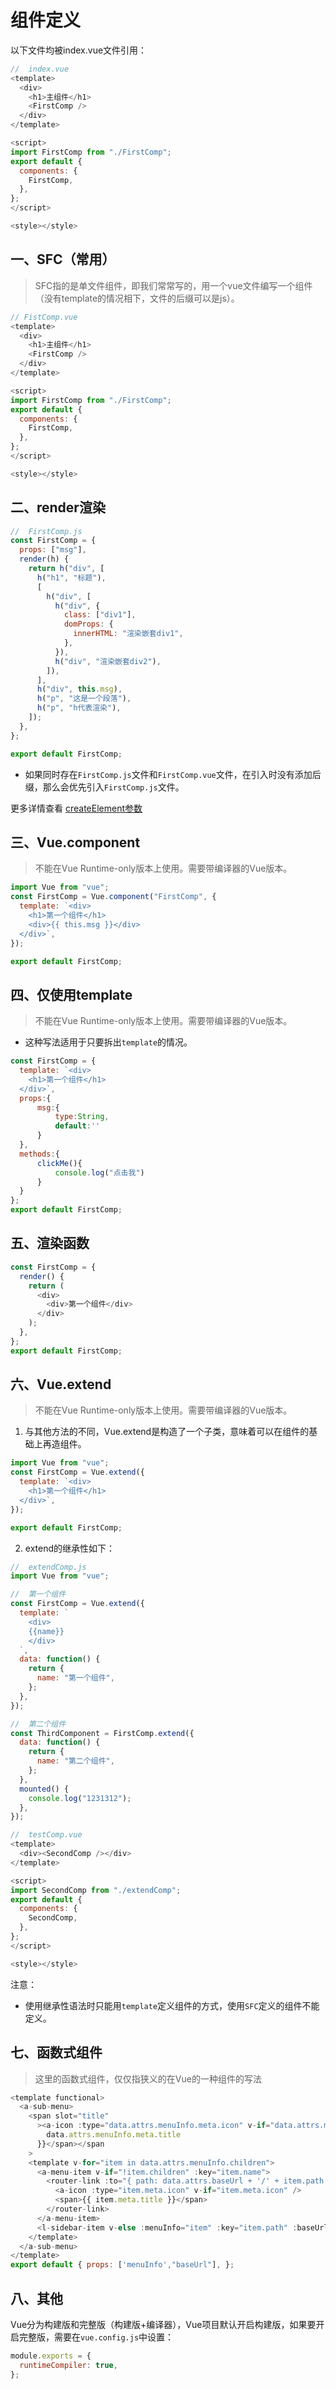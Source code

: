 # 组件定义

以下文件均被index.vue文件引用：

```js
//	index.vue
<template>
  <div>
    <h1>主组件</h1>
    <FirstComp />
  </div>
</template>

<script>
import FirstComp from "./FirstComp";
export default {
  components: {
    FirstComp,
  },
};
</script>

<style></style>

```

## 一、SFC（常用）

> SFC指的是单文件组件，即我们常常写的，用一个vue文件编写一个组件（没有template的情况相下，文件的后缀可以是js）。

```js
// FistComp.vue
<template>
  <div>
    <h1>主组件</h1>
    <FirstComp />
  </div>
</template>

<script>
import FirstComp from "./FirstComp";
export default {
  components: {
    FirstComp,
  },
};
</script>

<style></style>
```

## 二、render渲染

```js
//	FirstComp.js
const FirstComp = {
  props: ["msg"],
  render(h) {
    return h("div", [
      h("h1", "标题"),
      [
        h("div", [
          h("div", {
            class: ["div1"],
            domProps: {
              innerHTML: "渲染嵌套div1",
            },
          }),
          h("div", "渲染嵌套div2"),
        ]),
      ],
      h("div", this.msg),
      h("p", "这是一个段落"),
      h("p", "h代表渲染"),
    ]);
  },
};

export default FirstComp;

```

- 如果同时存在`FirstComp.js`文件和`FirstComp.vue`文件，在引入时没有添加后缀，那么会优先引入`FirstComp.js`文件。

更多详情查看 [createElement参数](https://cn.vuejs.org/v2/guide/render-function.html#createElement-%E5%8F%82%E6%95%B0)

## 三、Vue.component

> 不能在Vue Runtime-only版本上使用。需要带编译器的Vue版本。

```js
import Vue from "vue";
const FirstComp = Vue.component("FirstComp", {
  template: `<div>
    <h1>第一个组件</h1>
    <div>{{ this.msg }}</div>
  </div>`,
});

export default FirstComp;
```

## 四、仅使用template

> 不能在Vue Runtime-only版本上使用。需要带编译器的Vue版本。

- 这种写法适用于只要拆出`template`的情况。

```js
const FirstComp = {
  template: `<div>
    <h1>第一个组件</h1>
  </div>`,
  props:{
      msg:{
          type:String,
          default:''
      }
  },
  methods:{
      clickMe(){
          console.log("点击我")
      }
  }
};
export default FirstComp;

```

## 五、渲染函数

```js
const FirstComp = {
  render() {
    return (
      <div>
        <div>第一个组件</div>
      </div>
    );
  },
};
export default FirstComp;

```

## 六、Vue.extend

> 不能在Vue Runtime-only版本上使用。需要带编译器的Vue版本。

1. 与其他方法的不同，Vue.extend是构造了一个子类，意味着可以在组件的基础上再造组件。

```js
import Vue from "vue";
const FirstComp = Vue.extend({
  template: `<div>
    <h1>第一个组件</h1>
  </div>`,
});

export default FirstComp;
```

2. extend的继承性如下：

```js
//	extendComp.js
import Vue from "vue";

//	第一个组件
const FirstComp = Vue.extend({
  template: `
    <div>
    {{name}}
    </div>
  `,
  data: function() {
    return {
      name: "第一个组件",
    };
  },
});

//	第二个组件
const ThirdComponent = FirstComp.extend({
  data: function() {
    return {
      name: "第二个组件",
    };
  },
  mounted() {
    console.log("1231312");
  },
});
```

```js
//	testComp.vue
<template>
  <div><SecondComp /></div>
</template>

<script>
import SecondComp from "./extendComp";
export default {
  components: {
    SecondComp,
  },
};
</script>

<style></style>

```

注意：

- 使用继承性语法时只能用`template`定义组件的方式，使用`SFC`定义的组件不能定义。

## 七、函数式组件

> 这里的函数式组件，仅仅指狭义的在Vue的一种组件的写法

```js
<template functional>
  <a-sub-menu>
    <span slot="title"
      ><a-icon :type="data.attrs.menuInfo.meta.icon" v-if="data.attrs.menuInfo.meta.icon" /><span>{{
        data.attrs.menuInfo.meta.title
      }}</span></span
    >
    <template v-for="item in data.attrs.menuInfo.children">
      <a-menu-item v-if="!item.children" :key="item.name">
        <router-link :to="{ path: data.attrs.baseUrl + '/' + item.path }">
          <a-icon :type="item.meta.icon" v-if="item.meta.icon" />
          <span>{{ item.meta.title }}</span>
        </router-link>
      </a-menu-item>
      <l-sidebar-item v-else :menuInfo="item" :key="item.path" :baseUrl="data.attrs.baseUrl + '/' + item.path" />
    </template>
  </a-sub-menu>
</template>
export default { props: ['menuInfo',"baseUrl"], };

```

## 八、其他

Vue分为构建版和完整版（构建版+编译器），Vue项目默认开启构建版，如果要开启完整版，需要在`vue.config.js`中设置：

```js
module.exports = {
  runtimeCompiler: true,
};
```

